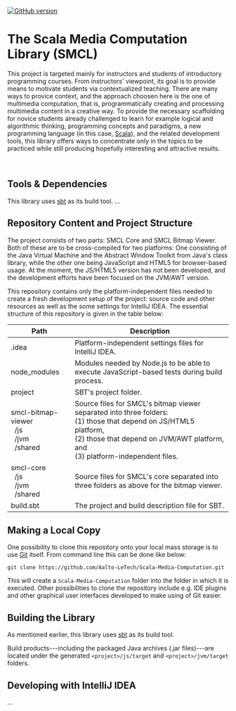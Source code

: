 [![GitHub version](https://badge.fury.io/gh/Aalto-LeTech%2FScala-Media-Computation.svg)](https://badge.fury.io/gh/Aalto-LeTech%2FScala-Media-Computation)

# The Scala Media Computation Library (SMCL)

This project is targeted mainly for instructors and students of introductory programming courses. From instructors' viewpoint, its goal is to provide means to motivate students via contextualized teaching. There are many ways to provice context, and the approach choosen here is the one of multimedia computation, that is, programmatically creating and processing multimedia content in a creative way. To provide the necessary scaffolding for novice students already challenged to learn for example logical and algorithmic thinking, programming concepts and paradigms, a new programming language (in this case, [Scala](http://www.scala-lang.org/)), and the related development tools, this library offers ways to concentrate only in the topics to be practiced while still producing hopefully interesting and attractive results.

<br />



## Tools & Dependencies

This library uses [sbt](http://www.scala-sbt.org/) as its build tool. 
...



## Repository Content and Project Structure

The project consists of two parts: SMCL Core and SMCL Bitmap Viewer. Both of these are to be cross-compiled for two platforms: One consisting of the Java Virtual Machine and the Abstract Window Toolkit from Java's class library, while the other one being JavaScript and HTML5 for browser-based usage. At the moment, the JS/HTML5 version has not been developed, and the development efforts have been focused on the JVM/AWT version.

This repository contains only the platform-independent files needed to create a fresh development setup of the project: source code and other resources as well as the some settings for IntelliJ IDEA. The essential structure of this repository is given in the table below:

| Path                                                               | Description |
| ------------------------------------------------------------------ | ----------- |
| .idea          | Platform-independent settings files for IntelliJ IDEA. |
| node_modules   | Modules needed by Node.js to be able to execute JavaScript-based tests during build process. |
| project        | SBT's project folder. |
| smcl-bitmap-viewer<br />&nbsp;&nbsp;/js<br />&nbsp;&nbsp;/jvm<br />&nbsp;&nbsp;/shared | Source files for SMCL's bitmap viewer separated into three folders:<br />(1) those that depend on JS/HTML5 platform,<br />(2) those that depend on JVM/AWT platform, and<br />(3) platform-independent files. |
| smcl-core<br />&nbsp;&nbsp;/js<br />&nbsp;&nbsp;/jvm<br />&nbsp;&nbsp;/shared | Source files for SMCL's core separated into three folders as above for the bitmap viewer. |
| build.sbt      | The project and build description file for SBT. |



## Making a Local Copy

One possibility to clone this repository onto your local mass storage is to use [Git](https://git-scm.com/) itself. From command line this can be done like below:
```
git clone https://github.com/Aalto-LeTech/Scala-Media-Computation.git
```
This will create a `Scala-Media-Computation` folder into the folder in which it is executed. Other possibilities to clone the repository include e.g. IDE plugins and other graphical user interfaces developed to make using of Git easier.



## Building the Library

As mentioned earlier, this library uses [sbt](http://www.scala-sbt.org/) as its build tool. 

Build products---including the packaged Java archives (.jar files)---are located under the generated `<project>/js/target` and `<project>/jvm/target` folders.



## Developing with IntelliJ IDEA

...
